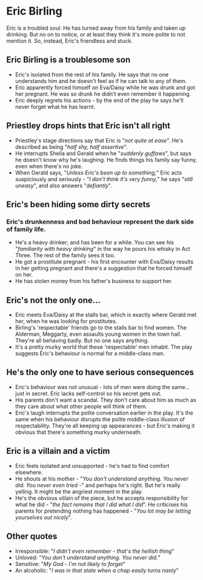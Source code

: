 # Eric Birling

Eric is a troubled soul. He has turned away from his family and taken up drinking. But no on to notice, or at least they think it's more polite to not mention it. So, instead, Eric's friendless and stuck.

## Eric Birling is a troublesome son

- Eric's isolated from the rest of his family. He says that no one understands him and he doesn't feel as if he can talk to any of them.
- Eric apparently forced himself on Eva/Daisy while he was drunk and got her pregnant. He was so drunk he didn't even remember it happening.
- Eric deeply regrets his actions - by the end of the play he says he'll never forget what he has learnt.

## Priestley drops hints that Eric isn't all right

- Priestley's stage directions say that Eric is "_not quite at ease_". He's described as being "_half shy, half assertive_".
- He interrupts Sheila and Gerald when he "_suddenly guffaws_", but says he doesn't know why he's laughing. He finds things his family say funny, even when there's no joke.
- When Gerald says, "_Unless Eric's been up to something,_" Eric acts suspiciously and seriously - "_I don't think it's very funny,_" he says "_still uneasy_", and also answers "_defiantly_".

## Eric's been hiding some dirty secrets

### Eric's drunkenness and bad behaviour represent the dark side of family life.

- He's a heavy drinker; and has been for a while. You can see his "_familiarity with heavy drinking_" in the way he pours his whisky in Act Three. The rest of the family sees it too.
- He got a prostitute pregnant - his first encounter with Eva/Daisy results in her getting pregnant and there's a suggestion that he forced himself on her.
- He has stolen money from his father's business to support her.

## Eric's not the only one...

- Eric meets Eva/Daisy at the stalls bar, which is exactly where Gerald met her, when he was looking for prostitutes.
- Birling's 'respectable' friends go to the stalls bar to find women. The Alderman, Meggarty, even assaults young women in the town hall. They're all behaving badly. But no one says anything.
- It's a pretty murky world that these 'respectable' men inhabit. The play suggests Eric's behaviour is normal for a middle-class man.

## He's the only one to have serious consequences

- Eric's behaviour was not unusual - lots of men were doing the same... just in secret. Eric lacks self-control so his secret gets out.
- His parents don't want a scandal. They don't care about him as much as they care about what other people will think of them.
- Eric's laugh interrupts the polite conversation earlier in the play. It's the same when his behaviour disrupts the polite middle-class illusion of respectability. They're all keeping up appearances - but Eric's making it obvious that there's something murky underneath.

## Eric is a villain and a victim

- Eric feels isolated and unsupported - he's had to find comfort elsewhere.
- He shouts at his mother - "_You don't understand anything. You never did. You never even tried -_" and perhaps he's right. But he's really yelling. It might be the angriest moment in the play.
- He's the obvious villain of the piece, but he accepts responsibility for what he did - "_the fact remains that I did what I did_". He criticises his parents for pretending nothing has happened - "_You lot may be letting yourselves out nicely_".

## Other quotes

- Irresponsible: "_I didn't even remember - that's the hellish thing_"
- Unloved: "_You don't understand anything. You never did._"
- Sensitive: "_My God - I'm not likely to forget_"
- An alcoholic: "_I was in that state when a chap easily turns nasty_"
